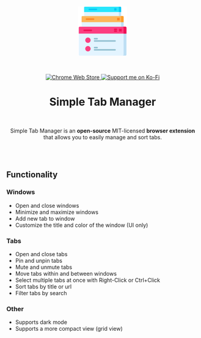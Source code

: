 <p align="center">
  <img alt="Simple Tab Manager logo" src="./static/images/icon-128x128.png">
</p>
<br/>
<p align="center">
  <a rel="noreferrer noopener" href="https://chromewebstore.google.com/detail/simple-tab-manager/mdfbfcbfcohpbdicnpdpcdioggfdddlc">
    <img alt="Chrome Web Store" src="https://img.shields.io/badge/Chrome-141e24.svg?&style=for-the-badge&logo=google-chrome&logoColor=white">
  </a>
  <a rel="noreferrer noopener" href="https://ko-fi.com/albincarlsson">
    <img alt="Support me on Ko-Fi" src="https://storage.ko-fi.com/cdn/brandasset/kofi_button_red.png" height="28">
  </a>
<h1 align="center">Simple Tab Manager</h1>
<br/>
<p align="center">
  Simple Tab Manager is an
  <strong>open-source</strong> MIT-licensed
  <strong>browser extension</strong> that allows you to easily manage and sort tabs.
</p>
<br/>
<br/>

## Functionality

### Windows

- Open and close windows
- Minimize and maximize windows
- Add new tab to window
- Customize the title and color of the window (UI only)

### Tabs

- Open and close tabs
- Pin and unpin tabs
- Mute and unmute tabs
- Move tabs within and between windows
- Select multiple tabs at once with Right-Click or Ctrl+Click
- Sort tabs by title or url
- Filter tabs by search

### Other

- Supports dark mode
- Supports a more compact view (grid view)
